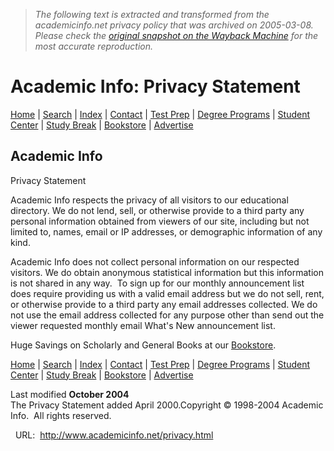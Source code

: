 > *The following text is extracted and transformed from the academicinfo.net privacy policy that was archived on 2005-03-08. Please check the [original snapshot on the Wayback Machine](https://web.archive.org/web/20050308161135id_/http%3A//www.academicinfo.net/privacy.html) for the most accurate reproduction.*

# Academic Info: Privacy Statement

[](http://click.linksynergy.com/fs-bin/click?id=XthyH3U2rHQ&offerid=47491.10000024&type=4&subid=0) [Home](https://web.archive.org/web/20050308161135id_/http%3A//www.academicinfo.net/index.html) | [Search](https://web.archive.org/web/20050308161135id_/http%3A//www.academicinfo.net/search.html) | [Index](https://web.archive.org/web/20050308161135id_/http%3A//www.academicinfo.net/table.html) | [ Contact](mailto:madin@academicinfo.net) | [Test Prep](https://web.archive.org/web/20050308161135id_/http%3A//www.academicinfo.net/studentprep.html) | [Degree Programs](https://web.archive.org/web/20050308161135id_/http%3A//www.academicinfo.net/studentcolleges.html) | [Student Center](https://web.archive.org/web/20050308161135id_/http%3A//www.academicinfo.net/student.html) | [Study Break](https://web.archive.org/web/20050308161135id_/http%3A//www.academicinfo.net/brkindex.html) | [ Bookstore](http://www.academicinfo.biz/) | [Advertise](https://web.archive.org/web/20050308161135id_/http%3A//www.academicinfo.net/sponsor.html)

## Academic Info  
Privacy Statement 

Academic Info respects the privacy of all visitors to our educational directory. We do not lend, sell, or otherwise provide to a third party any personal information obtained from viewers of our site, including but not limited to, names, email or IP addresses, or demographic information of any kind. 

Academic Info does not collect personal information on our respected visitors. We do obtain anonymous statistical information but this information is not shared in any way.  To sign up for our monthly announcement list does require providing us with a valid email address but we do not sell, rent, or otherwise provide to a third party any email addresses collected. We do not use the email address collected for any purpose other than send out the viewer requested monthly email What's New announcement list.

Huge Savings on Scholarly and General Books at our [Bookstore](http://www.academicinfo.biz/). 

[Home](https://web.archive.org/web/20050308161135id_/http%3A//www.academicinfo.net/index.html) | [Search](https://web.archive.org/web/20050308161135id_/http%3A//www.academicinfo.net/search.html) | [Index](https://web.archive.org/web/20050308161135id_/http%3A//www.academicinfo.net/table.html) | [ Contact](mailto:madin@academicinfo.net) | [Test Prep](https://web.archive.org/web/20050308161135id_/http%3A//www.academicinfo.net/studentprep.html) | [Degree Programs](https://web.archive.org/web/20050308161135id_/http%3A//www.academicinfo.net/studentcolleges.html) | [Student Center](https://web.archive.org/web/20050308161135id_/http%3A//www.academicinfo.net/student.html) | [Study Break](https://web.archive.org/web/20050308161135id_/http%3A//www.academicinfo.net/brkindex.html) | [ Bookstore](http://www.academicinfo.biz/) | [Advertise](https://web.archive.org/web/20050308161135id_/http%3A//www.academicinfo.net/sponsor.html)

Last modified **October 2004**  
The Privacy Statement added April 2000.Copyright © 1998-2004 Academic Info.  All rights reserved.

  URL:  http://www.academicinfo.net/privacy.html
